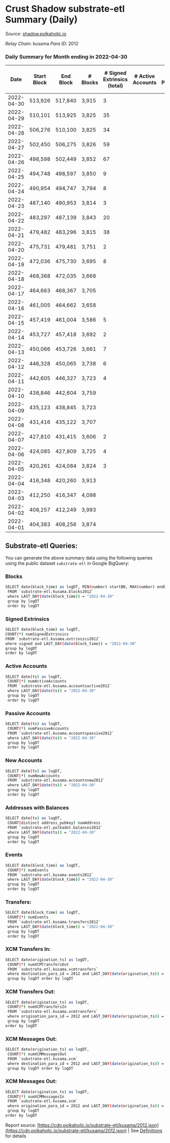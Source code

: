 # Crust Shadow substrate-etl Summary (Daily)

_Source_: [shadow.polkaholic.io](https://shadow.polkaholic.io)

*Relay Chain*: kusama
*Para ID*: 2012



### Daily Summary for Month ending in 2022-04-30


| Date | Start Block | End Block | # Blocks | # Signed Extrinsics (total) | # Active Accounts | # Passive | # New | # Addresses with Balances | # Events | # Transfers | # XCM Transfers In | # XCM Transfers Out | # XCM In | # XCM Out | Issues | 
| ---- | ----------- | --------- | -------- | --------------------------- | ----------------- | --------- | ----- | ------------------------- | -------- | ----------- | ------------------ | ------------------- | -------- | --------- | ------ |
| 2022-04-30 | 513,926 | 517,840 | 3,915 | 3 |  |  |  | 1,360 | 7,863 | 1 ($208.74) | 2 ($46.10) | 2 ($281.44) | 4 |  |  |
| 2022-04-29 | 510,101 | 513,925 | 3,825 | 35 |  |  |  | 1,359 | 7,889 | 11 ($44,265.06) | 1 ($0.04) | 9 ($19,402.64) | 2 |  |  |
| 2022-04-28 | 506,276 | 510,100 | 3,825 | 34 |  |  |  | 1,355 | 7,878 | 7 ($8,027.40) |   | 12 ($8,352.29) |  |  |  |
| 2022-04-27 | 502,450 | 506,275 | 3,826 | 59 |  |  |  | 1,355 | 8,079 | 16 ($71,189.79) |   | 27 ($46,163.18) |  |  |  |
| 2022-04-26 | 498,598 | 502,449 | 3,852 | 67 |  |  |  | 1,348 | 8,171 | 15 ($46,564.20) |   | 31 ($50,560.69) |  |  |  |
| 2022-04-25 | 494,748 | 498,597 | 3,850 | 9 |  |  |  | 1,342 | 7,745 | 5 ($6,816.16) |   |   |  |  |  |
| 2022-04-24 | 490,954 | 494,747 | 3,794 | 8 |  |  |  | 1,339 | 7,631 |   |   |   |  |  |  |
| 2022-04-23 | 487,140 | 490,953 | 3,814 | 3 |  |  |  | 1,339 | 7,644 | 3 ($16.79) |   |   |  |  |  |
| 2022-04-22 | 483,297 | 487,139 | 3,843 | 20 |  |  |  | 1,336 | 7,806 | 6 ($164,281.43) |   |   |  |  |  |
| 2022-04-21 | 479,482 | 483,296 | 3,815 | 38 |  |  |  | 1,330 | 7,856 | 12 ($3,243.17) |   | 1 ($0.03) |  |  |  |
| 2022-04-20 | 475,731 | 479,481 | 3,751 | 2 |  |  |  | 1,328 | 7,510 | 1 ($4.91) |   |   |  |  |  |
| 2022-04-19 | 472,036 | 475,730 | 3,695 | 8 |  |  |  | 1,327 | 7,434 | 3 ($153.91) |   |   |  |  |  |
| 2022-04-18 | 468,368 | 472,035 | 3,668 |  |  |  |  | 1,325 | 7,337 |   |   |   |  |  |  |
| 2022-04-17 | 464,663 | 468,367 | 3,705 |  |  |  |  | 1,325 | 7,411 |   |   |   |  |  |  |
| 2022-04-16 | 461,005 | 464,662 | 3,658 |  |  |  |  | 1,325 | 7,317 |   |   |   |  |  |  |
| 2022-04-15 | 457,419 | 461,004 | 3,586 | 5 |  |  |  | 1,325 | 7,200 |   |   | 2 ($0.19) |  |  |  |
| 2022-04-14 | 453,727 | 457,418 | 3,692 | 2 |  |  |  | 1,324 | 7,394 | 1 ($17.93) |   |   |  |  |  |
| 2022-04-13 | 450,066 | 453,726 | 3,661 | 7 |  |  |  | 1,323 | 7,365 | 2 ($0.36) | 1 ($0.02) | 2 ($0.21) | 2 |  |  |
| 2022-04-12 | 446,328 | 450,065 | 3,738 | 6 |  |  |  | 1,320 | 7,517 |   |   | 2 ($0.34) | 4 |  |  |
| 2022-04-11 | 442,605 | 446,327 | 3,723 | 4 |  |  |  | 1,319 | 10,045 | 1,291 ($114,300.43) |   |   | 4 |  |  |
| 2022-04-10 | 438,846 | 442,604 | 3,759 |  |  |  |  | 1,319 | 7,519 |   |   |   |  |  |  |
| 2022-04-09 | 435,123 | 438,845 | 3,723 |  |  |  |  | 1,319 | 7,447 |   |   |   |  |  |  |
| 2022-04-08 | 431,416 | 435,122 | 3,707 |  |  |  |  | 1,319 | 7,415 |   |   |   |  |  |  |
| 2022-04-07 | 427,810 | 431,415 | 3,606 | 2 |  |  |  | 1,319 | 7,222 |   |   |   |  |  |  |
| 2022-04-06 | 424,085 | 427,809 | 3,725 | 4 |  |  |  | 1,319 | 7,468 | 2 ($1,712.51) |   |   |  |  |  |
| 2022-04-05 | 420,261 | 424,084 | 3,824 | 3 |  |  |  | 1,317 | 7,656 |   |   |   |  |  |  |
| 2022-04-04 | 416,348 | 420,260 | 3,913 |  |  |  |  | 1,317 | 7,827 |   |   |   |  |  |  |
| 2022-04-03 | 412,250 | 416,347 | 4,098 |  |  |  |  | 1,317 | 8,197 |   |   |   |  |  |  |
| 2022-04-02 | 408,257 | 412,249 | 3,993 |  |  |  |  | 1,317 | 7,987 |   |   |   |  |  |  |
| 2022-04-01 | 404,383 | 408,256 | 3,874 |  |  |  |  | 1,317 | 7,749 |   |   |   |  |  |  |

## Substrate-etl Queries:
You can generate the above summary data using the following queries using the public dataset `substrate-etl` in Google BigQuery:

### Blocks
```bash
SELECT date(block_time) as logDT, MIN(number) startBN, MAX(number) endBN, COUNT(*) numBlocks 
 FROM `substrate-etl.kusama.blocks2012`  
 where LAST_DAY(date(block_time)) = "2022-04-30" 
 group by logDT 
 order by logDT
```

### Signed Extrinsics
```bash
SELECT date(block_time) as logDT, 
COUNT(*) numSignedExtrinsics 
FROM `substrate-etl.kusama.extrinsics2012`  
where signed and LAST_DAY(date(block_time)) = "2022-04-30" 
group by logDT 
order by logDT
```

### Active Accounts
```bash
SELECT date(ts) as logDT, 
 COUNT(*) numActiveAccounts 
 FROM `substrate-etl.kusama.accountsactive2012` 
 where LAST_DAY(date(ts)) = "2022-04-30" 
 group by logDT 
 order by logDT
```

### Passive Accounts
```bash
SELECT date(ts) as logDT, 
 COUNT(*) numPassiveAccounts 
 FROM `substrate-etl.kusama.accountspassive2012` 
 where LAST_DAY(date(ts)) = "2022-04-30" 
 group by logDT 
 order by logDT
```

### New Accounts
```bash
SELECT date(ts) as logDT, 
 COUNT(*) numNewAccounts 
 FROM `substrate-etl.kusama.accountsnew2012` 
 where LAST_DAY(date(ts)) = "2022-04-30" 
 group by logDT
 order by logDT
```

### Addresses with Balances
```bash
SELECT date(ts) as logDT,
 COUNT(distinct address_pubkey) numAddress 
 FROM `substrate-etl.polkadot.balances2012` 
 where LAST_DAY(date(ts)) = "2022-04-30" 
 group by logDT 
 order by logDT
```

### Events
```bash
SELECT date(block_time) as logDT, 
 COUNT(*) numEvents 
 FROM `substrate-etl.kusama.events2012` 
 where LAST_DAY(date(block_time)) = "2022-04-30" 
 group by logDT 
 order by logDT
```

### Transfers:
```bash
SELECT date(block_time) as logDT, 
 COUNT(*) numEvents 
 FROM `substrate-etl.kusama.transfers2012` 
 where LAST_DAY(date(block_time)) = "2022-04-30" 
 group by logDT 
 order by logDT
```

### XCM Transfers In:
```bash
SELECT date(origination_ts) as logDT, 
 COUNT(*) numXCMTransfersOut 
 FROM `substrate-etl.kusama.xcmtransfers` 
 where destination_para_id = 2012 and LAST_DAY(date(origination_ts)) = "2022-04-30" 
 group by logDT order by logDT
```

### XCM Transfers Out:
```bash
SELECT date(origination_ts) as logDT, 
 COUNT(*) numXCMTransfersIn 
 FROM `substrate-etl.kusama.xcmtransfers` 
 where origination_para_id = 2012 and LAST_DAY(date(origination_ts)) = "2022-04-30" 
 group by logDT 
order by logDT
```

### XCM Messages Out:
```bash
SELECT date(origination_ts) as logDT, 
 COUNT(*) numXCMMessagesOut 
 FROM `substrate-etl.kusama.xcm` 
 where destination_para_id = 2012 and LAST_DAY(date(origination_ts)) = "2022-04-30" 
 group by logDT order by logDT
```

### XCM Messages Out:
```bash
SELECT date(origination_ts) as logDT, 
 COUNT(*) numXCMMessagesIn 
 FROM `substrate-etl.kusama.xcm` 
 where origination_para_id = 2012 and LAST_DAY(date(origination_ts)) = "2022-04-30" 
 group by logDT 
order by logDT
```


Report source: [https://cdn.polkaholic.io/substrate-etl/kusama/2012.json](https://cdn.polkaholic.io/substrate-etl/kusama/2012.json) | See [Definitions](/DEFINITIONS.md) for details
